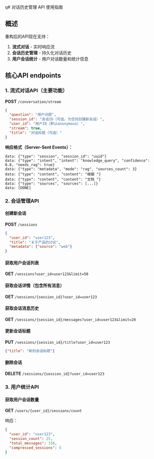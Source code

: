 q# 对话历史管理 API 使用指南

## 概述

重构后的API现在支持：
1. **流式对话** - 实时响应流
2. **会话历史管理** - 持久化对话历史
3. **用户会话统计** - 用户对话数量和统计信息

## 核心API endpoints

### 1. 流式对话API（主要功能）

**POST** `/conversation/stream`

```json
{
  "question": "用户问题",
  "session_id": "会话ID（可选，为空则创建新会话）", 
  "user_id": "用户ID（默认anonymous）",
  "stream": true,
  "title": "对话标题（可选）"
}
```

**响应格式（Server-Sent Events）：**
```
data: {"type": "session", "session_id": "uuid"}
data: {"type": "intent", "intent": "knowledge_query", "confidence": 0.8, "needs_rag": true}
data: {"type": "metadata", "mode": "rag", "sources_count": 3}
data: {"type": "content", "content": "根据 "}
data: {"type": "content", "content": "文档 "}
data: {"type": "sources", "sources": [...]}
data: [DONE]
```

### 2. 会话管理API

#### 创建新会话
**POST** `/sessions`
```json
{
  "user_id": "user123",
  "title": "关于产品的讨论",
  "metadata": {"source": "web"}
}
```

#### 获取用户会话列表  
**GET** `/sessions?user_id=user123&limit=50`

#### 获取会话详情（包含所有消息）
**GET** `/sessions/{session_id}?user_id=user123`

#### 获取会话消息历史
**GET** `/sessions/{session_id}/messages?user_id=user123&limit=20`

#### 更新会话标题
**PUT** `/sessions/{session_id}/title?user_id=user123`
```json
{"title": "新的会话标题"}
```

#### 删除会话
**DELETE** `/sessions/{session_id}?user_id=user123`

### 3. 用户统计API

#### 获取用户会话数量
**GET** `/users/{user_id}/sessions/count`

响应：
```json
{
  "user_id": "user123",
  "session_count": 25,
  "total_messages": 150,
  "compressed_sessions": 5
}
```
